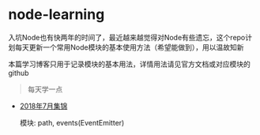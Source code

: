 # node-learning

入坑Node也有快两年的时间了，最近越来越觉得对Node有些遗忘，这个repo计划每天更新一个常用Node模块的基本使用方法（希望能做到），用以温故知新

本篇学习博客只用于记录模块的基本用法，详情用法请见官方文档或对应模块的github

> 每天学一点

* [2018年7月集锦](./2018/7月/knowledge.md)

	模块: path, events(EventEmitter)
